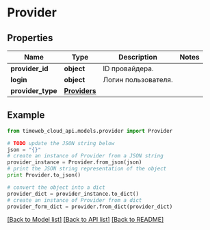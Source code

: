 # Provider


## Properties
Name | Type | Description | Notes
------------ | ------------- | ------------- | -------------
**provider_id** | **object** | ID провайдера. | 
**login** | **object** | Логин пользователя. | 
**provider_type** | [**Providers**](Providers.md) |  | 

## Example

```python
from timeweb_cloud_api.models.provider import Provider

# TODO update the JSON string below
json = "{}"
# create an instance of Provider from a JSON string
provider_instance = Provider.from_json(json)
# print the JSON string representation of the object
print Provider.to_json()

# convert the object into a dict
provider_dict = provider_instance.to_dict()
# create an instance of Provider from a dict
provider_form_dict = provider.from_dict(provider_dict)
```
[[Back to Model list]](../README.md#documentation-for-models) [[Back to API list]](../README.md#documentation-for-api-endpoints) [[Back to README]](../README.md)


